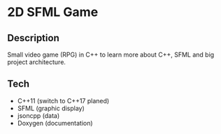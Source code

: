 # 2D SFML Game
## Description
Small video game (RPG) in C++ to  learn more about C++, SFML and big project architecture.

## Tech
- C++11 (switch to C++17 planed)
- SFML (graphic display)
- jsoncpp (data)
- Doxygen (documentation)
